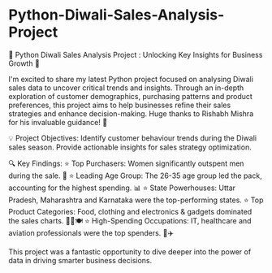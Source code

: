 # Python-Diwali-Sales-Analysis-Project

🎉 Python Diwali Sales Analysis Project : Unlocking Key Insights for Business Growth 🎉

I'm excited to share my latest Python project focused on analysing Diwali sales data to uncover critical trends and insights. Through an in-depth exploration of customer demographics, purchasing patterns and product preferences, this project aims to help businesses refine their sales strategies and enhance decision-making. Huge thanks to Rishabh Mishra for his invaluable guidance! 🙌


💡 Project Objectives:
Identify customer behaviour trends during the Diwali sales season.
Provide actionable insights for sales strategy optimization.


🔍 Key Findings: 
⭐ Top Purchasers: Women significantly outspent men during the sale. 👩
⭐ Leading Age Group: The 26-35 age group led the pack, accounting for the highest spending. 📊
⭐ State Powerhouses: Uttar Pradesh, Maharashtra and Karnataka were the top-performing states.
⭐ Top Product Categories: Food, clothing and electronics & gadgets dominated the sales charts. 👗📱🍽️
⭐ High-Spending Occupations: IT, healthcare and aviation professionals were the top spenders. 💼✈️


This project was a fantastic opportunity to dive deeper into the power of data in driving smarter business decisions. 
